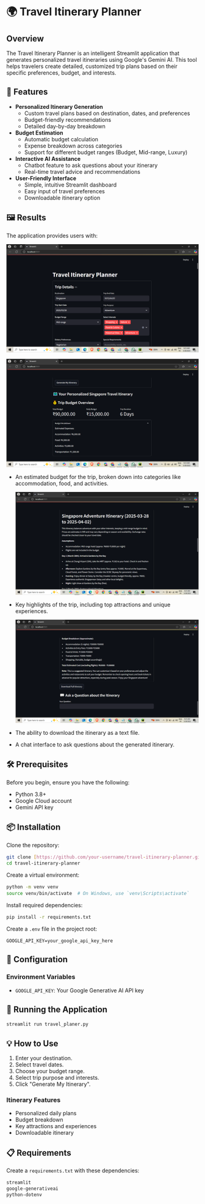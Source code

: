# 🌍 Travel Itinerary Planner

## Overview
The Travel Itinerary Planner is an intelligent Streamlit application that generates personalized travel itineraries using Google's Gemini AI. This tool helps travelers create detailed, customized trip plans based on their specific preferences, budget, and interests.

## 🚀 Features
* **Personalized Itinerary Generation**
    * Custom travel plans based on destination, dates, and preferences
    * Budget-friendly recommendations
    * Detailed day-by-day breakdown
* **Budget Estimation**
    * Automatic budget calculation
    * Expense breakdown across categories
    * Support for different budget ranges (Budget, Mid-range, Luxury)
* **Interactive AI Assistance**
    * Chatbot feature to ask questions about your itinerary
    * Real-time travel advice and recommendations
* **User-Friendly Interface**
    * Simple, intuitive Streamlit dashboard
    * Easy input of travel preferences
    * Downloadable itinerary option

## 🖼️ Results
The application provides users with:


![Screenshot 1](Results/tp-1.png)

  ![Screenshot 2](Results/tp-2.png)
* An estimated budget for the trip, broken down into categories like accommodation, food, and activities.

  ![Screenshot 3](Results/tp-3.png)
* Key highlights of the trip, including top attractions and unique experiences.

  ![Screenshot 4](Results/tp-4.png)
* The ability to download the itinerary as a text file.
* A chat interface to ask questions about the generated itinerary.

## 🛠️ Prerequisites
Before you begin, ensure you have the following:

* Python 3.8+
* Google Cloud account
* Gemini API key

## 📦 Installation
Clone the repository:
```bash
git clone [https://github.com/your-username/travel-itinerary-planner.git](https://github.com/your-username/travel-itinerary-planner.git)
cd travel-itinerary-planner
```
Create a virtual environment:
```bash
python -m venv venv
source venv/bin/activate  # On Windows, use `venv\Scripts\activate`
```
Install required dependencies:
```bash
pip install -r requirements.txt
```
Create a `.env` file in the project root:
```
GOOGLE_API_KEY=your_google_api_key_here
```

## 🔧 Configuration
### Environment Variables
* `GOOGLE_API_KEY`: Your Google Generative AI API key

## 🚀 Running the Application
```bash
streamlit run travel_planer.py
```

## 💡 How to Use
1.  Enter your destination.
2.  Select travel dates.
3.  Choose your budget range.
4.  Select trip purpose and interests.
5.  Click "Generate My Itinerary".

### Itinerary Features
* Personalized daily plans
* Budget breakdown
* Key attractions and experiences
* Downloadable itinerary



## 📋 Requirements
Create a `requirements.txt` with these dependencies:
```
streamlit
google-generativeai
python-dotenv
```
